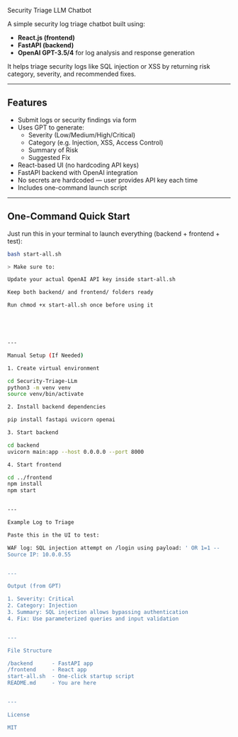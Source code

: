 Security Triage LLM Chatbot

A simple security log triage chatbot built using:

- **React.js (frontend)**
- **FastAPI (backend)**
- **OpenAI GPT-3.5/4** for log analysis and response generation

It helps triage security logs like SQL injection or XSS by returning risk category, severity, and recommended fixes.

---

## Features

- Submit logs or security findings via form
- Uses GPT to generate:
  - Severity (Low/Medium/High/Critical)
  - Category (e.g. Injection, XSS, Access Control)
  - Summary of Risk
  - Suggested Fix
- React-based UI (no hardcoding API keys)
- FastAPI backend with OpenAI integration
- No secrets are hardcoded — user provides API key each time
- Includes one-command launch script

---

## One-Command Quick Start

Just run this in your terminal to launch everything (backend + frontend + test):

```bash
bash start-all.sh

> Make sure to:

Update your actual OpenAI API key inside start-all.sh

Keep both backend/ and frontend/ folders ready

Run chmod +x start-all.sh once before using it





---

Manual Setup (If Needed)

1. Create virtual environment

cd Security-Triage-LLm
python3 -m venv venv
source venv/bin/activate

2. Install backend dependencies

pip install fastapi uvicorn openai

3. Start backend

cd backend
uvicorn main:app --host 0.0.0.0 --port 8000

4. Start frontend

cd ../frontend
npm install
npm start


---

Example Log to Triage

Paste this in the UI to test:

WAF log: SQL injection attempt on /login using payload: ' OR 1=1 --
Source IP: 10.0.0.55


---

Output (from GPT)

1. Severity: Critical
2. Category: Injection
3. Summary: SQL injection allows bypassing authentication
4. Fix: Use parameterized queries and input validation


---

File Structure

/backend      - FastAPI app
/frontend     - React app
start-all.sh  - One-click startup script
README.md     - You are here


---

License

MIT
